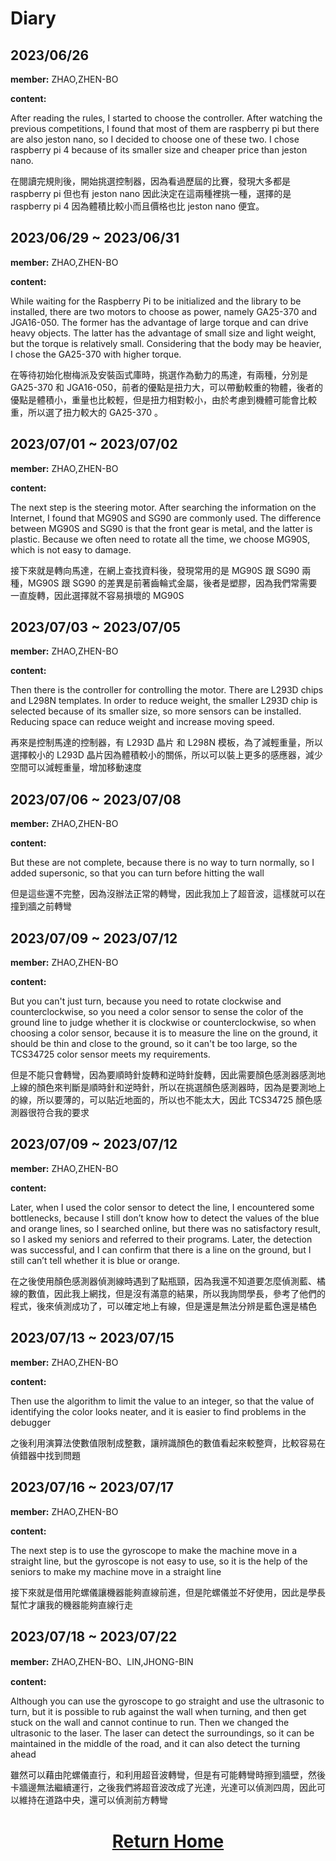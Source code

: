 # Diary
## 2023/06/26  

**member:** ZHAO,ZHEN-BO  

**content:**  

After reading the rules, I started to choose the controller. After watching the previous competitions, I found that most of them are raspberry pi but there are also jeston nano, so I decided to choose one of these two. I chose raspberry pi 4 because of its smaller size and cheaper price than jeston nano.


在閱讀完規則後，開始挑選控制器，因為看過歷屆的比賽，發現大多都是 raspberry pi 但也有 jeston nano 因此決定在這兩種裡挑一種，選擇的是 raspberry pi 4 因為體積比較小而且價格也比 jeston nano 便宜。 


## 2023/06/29 ~ 2023/06/31  

**member:** ZHAO,ZHEN-BO  

**content:**  

While waiting for the Raspberry Pi to be initialized and the library to be installed, there are two motors to choose as power, namely GA25-370 and JGA16-050. The former has the advantage of large torque and can drive heavy objects. The latter has the advantage of small size and light weight, but the torque is relatively small. Considering that the body may be heavier, I chose the GA25-370 with higher torque.


在等待初始化樹梅派及安裝函式庫時，挑選作為動力的馬達，有兩種，分別是 GA25-370 和 JGA16-050，前者的優點是扭力大，可以帶動較重的物體，後者的優點是體積小，重量也比較輕，但是扭力相對較小，由於考慮到機體可能會比較重，所以選了扭力較大的 GA25-370 。 


## 2023/07/01 ~ 2023/07/02  

**member:** ZHAO,ZHEN-BO  

**content:**  

The next step is the steering motor. After searching the information on the Internet, I found that MG90S and SG90 are commonly used. The difference between MG90S and SG90 is that the front gear is metal, and the latter is plastic. Because we often need to rotate all the time, we choose MG90S, which is not easy to damage.


接下來就是轉向馬達，在網上查找資料後，發現常用的是 MG90S 跟 SG90 兩種，MG90S 跟 SG90 的差異是前著齒輪式金屬，後者是塑膠，因為我們常需要一直旋轉，因此選擇就不容易損壞的 MG90S  


## 2023/07/03 ~ 2023/07/05  

**member:** ZHAO,ZHEN-BO  

**content:**   

Then there is the controller for controlling the motor. There are L293D chips and L298N templates. In order to reduce weight, the smaller L293D chip is selected because of its smaller size, so more sensors can be installed. Reducing space can reduce weight and increase moving speed.


再來是控制馬達的控制器，有 L293D 晶片 和 L298N 模板，為了減輕重量，所以選擇較小的 L293D 晶片因為體積較小的關係，所以可以裝上更多的感應器，減少空間可以減輕重量，增加移動速度  


## 2023/07/06 ~ 2023/07/08  

**member:** ZHAO,ZHEN-BO  

**content:**  

But these are not complete, because there is no way to turn normally, so I added supersonic, so that you can turn before hitting the wall


但是這些還不完整，因為沒辦法正常的轉彎，因此我加上了超音波，這樣就可以在撞到牆之前轉彎  


## 2023/07/09 ~ 2023/07/12  

**member:** ZHAO,ZHEN-BO  

**content:**

But you can't just turn, because you need to rotate clockwise and counterclockwise, so you need a color sensor to sense the color of the ground line to judge whether it is clockwise or counterclockwise, so when choosing a color sensor, because it is to measure the line on the ground, it should be thin and close to the ground, so it can't be too large, so the TCS34725 color sensor meets my requirements.


但是不能只會轉彎，因為要順時針旋轉和逆時針旋轉，因此需要顏色感測器感測地上線的顏色來判斷是順時針和逆時針，所以在挑選顏色感測器時，因為是要測地上的線，所以要薄的，可以貼近地面的，所以也不能太大，因此 TCS34725 顏色感測器很符合我的要求 


## 2023/07/09 ~ 2023/07/12  

**member:** ZHAO,ZHEN-BO  

**content:**

Later, when I used the color sensor to detect the line, I encountered some bottlenecks, because I still don’t know how to detect the values ​​​​of the blue and orange lines, so I searched online, but there was no satisfactory result, so I asked my seniors and referred to their programs. Later, the detection was successful, and I can confirm that there is a line on the ground, but I still can’t tell whether it is blue or orange.


在之後使用顏色感測器偵測線時遇到了點瓶頸，因為我還不知道要怎麼偵測藍、橘線的數值，因此我上網找，但是沒有滿意的結果，所以我詢問學長，參考了他們的程式，後來偵測成功了，可以確定地上有線，但是還是無法分辨是藍色還是橘色  


## 2023/07/13 ~ 2023/07/15  

**member:** ZHAO,ZHEN-BO  

**content:**

Then use the algorithm to limit the value to an integer, so that the value of identifying the color looks neater, and it is easier to find problems in the debugger


之後利用演算法使數值限制成整數，讓辨識顏色的數值看起來較整齊，比較容易在偵錯器中找到問題


## 2023/07/16 ~ 2023/07/17  

**member:** ZHAO,ZHEN-BO  

**content:**

The next step is to use the gyroscope to make the machine move in a straight line, but the gyroscope is not easy to use, so it is the help of the seniors to make my machine move in a straight line


接下來就是借用陀螺儀讓機器能夠直線前進，但是陀螺儀並不好使用，因此是學長幫忙才讓我的機器能夠直線行走


## 2023/07/18 ~ 2023/07/22  

**member:** ZHAO,ZHEN-BO、LIN,JHONG-BIN  

**content:**

Although you can use the gyroscope to go straight and use the ultrasonic to turn, but it is possible to rub against the wall when turning, and then get stuck on the wall and cannot continue to run. Then we changed the ultrasonic to the laser. The laser can detect the surroundings, so it can be maintained in the middle of the road, and it can also detect the turning ahead

雖然可以藉由陀螺儀直行，和利用超音波轉彎，但是有可能轉彎時擦到牆壁，然後卡牆邊無法繼續運行，之後我們將超音波改成了光達，光達可以偵測四周，因此可以維持在道路中央，還可以偵測前方轉彎




# <div align="center">[Return Home](../)</div>